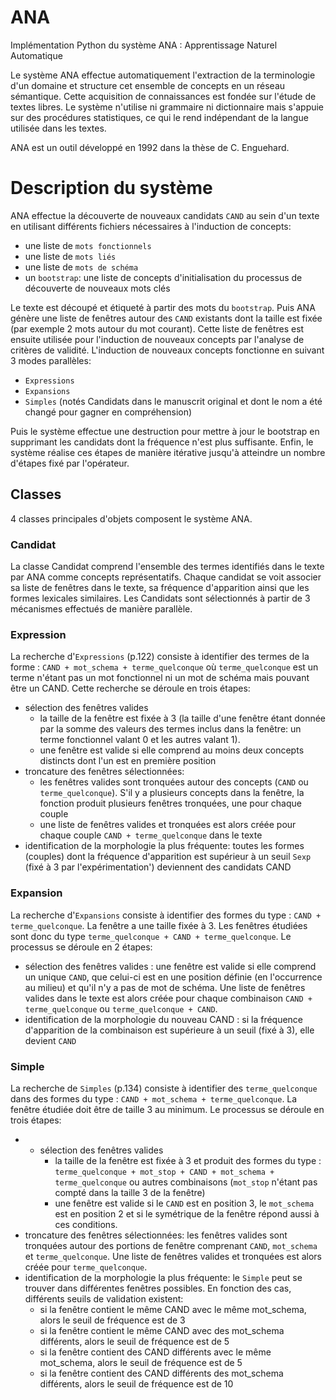 # ANA

Implémentation Python du système ANA : Apprentissage Naturel Automatique

Le système ANA effectue automatiquement l'extraction de la terminologie d'un domaine et structure cet ensemble de concepts en un réseau sémantique. Cette acquisition de connaissances est fondée sur l'étude de textes libres. Le système n'utilise ni grammaire ni dictionnaire mais s'appuie sur des procédures statistiques, ce qui le rend indépendant de la langue utilisée dans les textes.

ANA est un outil développé en 1992 dans la thèse de C. Enguehard.

# Description du système

ANA effectue la découverte de nouveaux candidats `CAND` au sein d'un texte en utilisant différents fichiers nécessaires à l'induction de concepts:
- une liste de `mots fonctionnels`
- une liste de `mots liés`
- une liste de `mots de schéma`
- un `bootstrap`: une liste de concepts d'initialisation du processus de découverte de nouveaux mots clés

Le texte est découpé et étiqueté à partir des mots du `bootstrap`. Puis ANA génère une liste de fenêtres autour des `CAND` existants dont la taille est fixée (par exemple 2 mots autour du mot courant). Cette liste de fenêtres est ensuite utilisée pour l'induction de nouveaux concepts par l'analyse de critères de validité. L'induction de nouveaux concepts fonctionne en suivant 3 modes parallèles:
- `Expressions`
- `Expansions`
- `Simples` (notés Candidats dans le manuscrit original et dont le nom a été changé pour gagner en compréhension)

Puis le système effectue une destruction pour mettre à jour le bootstrap en supprimant les candidats dont la fréquence n'est plus suffisante. Enfin, le système réalise ces étapes de manière itérative jusqu'à atteindre un nombre d'étapes fixé par l'opérateur.

## Classes

4 classes principales d'objets composent le système ANA.

### Candidat

La classe Candidat comprend l'ensemble des termes identifiés dans le texte par ANA comme concepts représentatifs. Chaque candidat se voit associer sa liste de fenêtres dans le texte, sa fréquence d'apparition ainsi que les formes lexicales similaires. Les Candidats sont sélectionnés à partir de 3 mécanismes effectués de manière parallèle.

### Expression

La recherche d'`Expressions` (p.122) consiste à identifier des termes de la forme : `CAND + mot_schema + terme_quelconque` où `terme_quelconque` est un terme n'étant pas un mot fonctionnel ni un mot de schéma mais pouvant être un CAND. Cette recherche se déroule en trois étapes:
- sélection des fenêtres valides
    * la taille de la fenêtre est fixée à 3 (la taille d'une fenêtre étant donnée par la somme des valeurs des termes inclus dans la fenêtre: un terme fonctionnel valant 0 et les autres valant 1).
    * une fenêtre est valide si elle comprend au moins deux concepts distincts dont l'un est en première position
- troncature des fenêtres sélectionnées:
    * les fenêtres valides sont tronquées autour des concepts (`CAND` ou `terme_quelconque`). S'il y a plusieurs concepts dans la fenêtre, la fonction produit plusieurs fenêtres tronquées, une pour chaque couple
    * une liste de fenêtres valides et tronquées est alors créée pour chaque couple `CAND + terme_quelconque` dans le texte
- identification de la morphologie la plus fréquente: toutes les formes (couples) dont la fréquence d'apparition est supérieur à un seuil `Sexp` (fixé à 3 par l'expérimentation') deviennent des candidats CAND

### Expansion

La recherche d'`Expansions` consiste à identifier des formes du type : `CAND + terme_quelconque`. La fenêtre a une taille fixée à 3. Les fenêtres étudiées sont donc du type `terme_quelconque + CAND + terme_quelconque`. Le processus se déroule en 2 étapes:
- sélection des fenêtres valides : une fenêtre est valide si elle comprend un unique `CAND`, que celui-ci est en une position définie (en l'occurrence au milieu) et qu'il n'y a pas de mot de schéma. Une liste de fenêtres valides dans le texte est alors créée pour chaque combinaison `CAND + terme_quelconque` ou `terme_quelconque + CAND`.
- identification de la morphologie du nouveau CAND : si la fréquence d'apparition de la combinaison est supérieure à un seuil (fixé à 3), elle devient `CAND`

### Simple

La recherche de `Simples` (p.134) consiste à identifier des `terme_quelconque` dans des formes du type : `CAND + mot_schema + terme_quelconque`. La fenêtre étudiée doit être de taille 3 au minimum. Le processus se déroule en trois étapes:
- - sélection des fenêtres valides
    * la taille de la fenêtre est fixée à 3 et produit des formes du type : `terme_quelconque + mot_stop + CAND + mot_schema + terme_quelconque` ou autres combinaisons (`mot_stop` n'étant pas compté dans la taille 3 de la fenêtre)
    * une fenêtre est valide si le `CAND` est en position 3, le `mot_schema` est en position 2 et si le symétrique de la fenêtre répond aussi à ces conditions.
- troncature des fenêtres sélectionnées: les fenêtres valides sont tronquées autour des portions de fenêtre comprenant `CAND`, `mot_schema` et `terme_quelconque`. Une liste de fenêtres valides et tronquées est alors créée pour `terme_quelconque`.
- identification de la morphologie la plus fréquente: le `Simple` peut se trouver dans différentes fenêtres possibles. En fonction des cas, différents seuils de validation existent:
    * si la fenêtre contient le même CAND avec le même mot_schema, alors le seuil de fréquence est de 3
    * si la fenêtre contient le même CAND avec des mot_schema différents, alors le seuil de fréquence est de 5
    * si la fenêtre contient des CAND différents avec le même mot_schema, alors le seuil de fréquence est de 5
    * si la fenêtre contient des CAND différents des mot_schema différents, alors le seuil de fréquence est de 10
